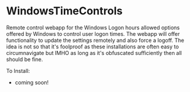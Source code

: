 # WindowsTimeControls

Remote control webapp for the Windows Logon hours allowed options offered by Windows to control user logon times. The webapp will offer functionality to update the settings remotely and also force a logoff. The idea is not so that it's foolproof as these installations are often easy to circumnavigate but IMHO as long as it's obfuscated sufficiently then all should be fine.

To Install:
  - coming soon!
